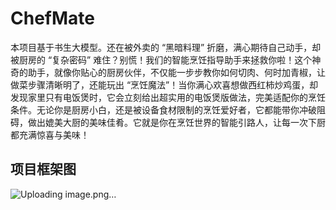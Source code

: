 # ChefMate
本项目基于书生大模型。还在被外卖的 “黑暗料理” 折磨，满心期待自己动手，却被厨房的 “复杂密码” 难住？别慌！我们的智能烹饪指导助手来拯救你啦！这个神奇的助手，就像你贴心的厨房伙伴，不仅能一步步教你如何切肉、何时加青椒，让做菜步骤清晰明了，还能玩出 “烹饪魔法”！当你满心欢喜想做西红柿炒鸡蛋，却发现家里只有电饭煲时，它会立刻给出超实用的电饭煲版做法，完美适配你的烹饪条件。无论你是厨房小白，还是被设备食材限制的烹饪爱好者，它都能带你冲破阻碍，做出媲美大厨的美味佳肴。它就是你在烹饪世界的智能引路人，让每一次下厨都充满惊喜与美味！

## 项目框架图
![Uploading image.png…]()
